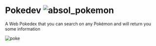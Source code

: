 # Pokedev ![absol_pokemon](https://user-images.githubusercontent.com/79723385/132141936-6253c621-074c-4d4e-a00d-544a8ff4d7f7.gif)

A Web Pokedex that you can search on any Pokémon and will return you some information


![poke](https://user-images.githubusercontent.com/79723385/132141906-0bd39c5f-b086-48ba-a9e7-deb4deba56d9.png)
